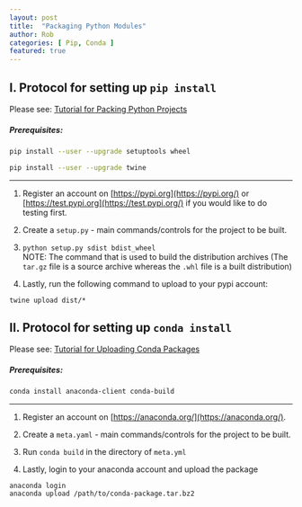 ```yaml
---
layout: post
title:  "Packaging Python Modules"
author: Rob
categories: [ Pip, Conda ]
featured: true
---
```



## I. Protocol for setting up `pip install`

Please see: [Tutorial for Packing Python Projects](https://packaging.python.org/tutorials/packaging-projects/)


##### Prerequisites:

```bash
pip install --user --upgrade setuptools wheel

pip install --user --upgrade twine

```

--------------------------------------

1. Register an account on [https://pypi.org](https://pypi.org/) or [https://test.pypi.org](https://test.pypi.org/) if you would like to do testing first.

2. Create a `setup.py` - main commands/controls for the project
to be built.

3. ```python setup.py sdist bdist_wheel``` <br> NOTE: The command that is used to build the distribution archives (The `tar.gz` file is a source archive whereas the `.whl` file is a built distribution)


4. Lastly, run the following command to upload to your pypi account:

```
twine upload dist/*
```




## II. Protocol for setting up `conda install`

Please see: [Tutorial for Uploading Conda Packages](https://docs.anaconda.com/anaconda-cloud/user-guide/tasks/work-with-packages/#uploading-conda-packages)


##### Prerequisites:

```bash
conda install anaconda-client conda-build
```

--------------------------------------

1. Register an account on [https://anaconda.org/](https://anaconda.org/).

2. Create a `meta.yaml` - main commands/controls for the project
to be built.

3. Run ```conda build``` in the directory of `meta.yml`

4. Lastly, login to your anaconda account and upload the package

```
anaconda login
anaconda upload /path/to/conda-package.tar.bz2
```







